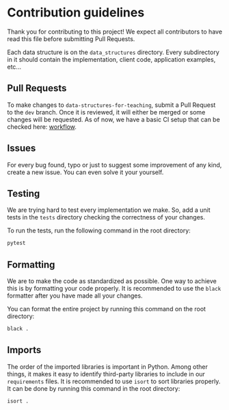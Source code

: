 # Contribution guidelines

Thank you for contributing to this project! We expect all contributors to have read this file before submitting Pull Requests.

Each data structure is on the `data_structures` directory. Every subdirectory in it should contain the implementation, client code, application examples, etc...

## Pull Requests

To make changes to `data-structures-for-teaching`, submit a Pull Request to the `dev` branch. Once it is reviewed, it will either be merged or some changes will be requested. As of now, we have a basic CI setup that can be checked here: [workflow](https://github.com/albexl/data-structures-for-teaching/blob/dev/.github/workflows/check.yaml).

## Issues

For every bug found, typo or just to suggest some improvement of any kind, create a new issue. You can even solve it your yourself.

## Testing

We are trying hard to test every implementation we make. So, add a unit tests in the `tests` directory checking the correctness of your changes.

To run the tests, run the following command in the root directory:

```bash
pytest
```

## Formatting

We are to make the code as standardized as possible. One way to achieve this is by formatting your code properly. It is recommended to use the `black` formatter after you have made all your changes.

You can format the entire project by running this command on the root directory:

```bash
black .
```

## Imports

The order of the imported libraries is important in Python. Among other things, it makes it easy to identify third-party libraries to include in our `requirements` files. It is recommended to use `isort` to sort libraries properly. It can be done by running this command in the root directory:

```bash
isort .
```
